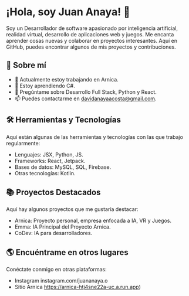# ¡Hola, soy Juan Anaya! 👋

Soy un Desarrollador de software apasionado por inteligencia artificial, realidad virtual, desarrollo de aplicaciones web y juegos. Me encanta aprender cosas nuevas y colaborar en proyectos interesantes. Aquí en GitHub, puedes encontrar algunos de mis proyectos y contribuciones.

## 🚀 Sobre mí

- 🔭 Actualmente estoy trabajando en Arnica.
- 🌱 Estoy aprendiendo C#.
- 💬 Pregúntame sobre Desarrollo Full Stack, Python y React.
- 📫 Puedes contactarme en davidanayaacosta@gmail.com.

## 🛠️ Herramientas y Tecnologías

Aquí están algunas de las herramientas y tecnologías con las que trabajo regularmente:

- Lenguajes: JSX, Python, JS.
- Frameworks: React, Jetpack.
- Bases de datos: MySQL, SQL, Firebase.
- Otras tecnologías: Kotlin.

## 📚 Proyectos Destacados

Aquí hay algunos proyectos que me gustaría destacar:

- Arnica: Proyecto personal, empresa enfocada a IA, VR y Juegos.
- Emma: IA Principal del Proyecto Arnica.
- CoDev: IA para desarrolladores.

## 🌎 Encuéntrame en otros lugares

Conéctate conmigo en otras plataformas:

- Instagram instagram.com/juananaya.o
- Sitio Arnica https://arnica-htj4sne22a-uc.a.run.app)

<!---
JDavidCode/JDavidCode is a ✨ special ✨ repository because its `README.md` (this file) appears on your GitHub profile.
You can click the Preview link to take a look at your changes.
--->
